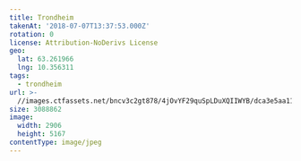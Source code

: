 ```yaml
---
title: Trondheim
takenAt: '2018-07-07T13:37:53.000Z'
rotation: 0
license: Attribution-NoDerivs License
geo:
  lat: 63.261966
  lng: 10.356311
tags:
  - trondheim
url: >-
  //images.ctfassets.net/bncv3c2gt878/4jOvYF29quSpLDuXQIIWYB/dca3e5aa11bd6241cd82b93c38d9a51d/trondheim_42359457725_o
size: 3088862
image:
  width: 2906
  height: 5167
contentType: image/jpeg
---
```


